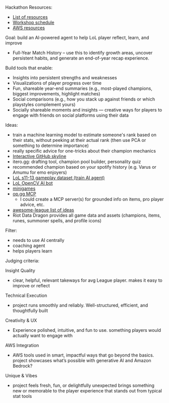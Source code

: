 Hackathon Resources:
- [List of resources](https://riftrewind.devpost.com/resources)
- [Workshop schedule](https://docs.google.com/document/d/1d8l462pyoALIbe3JbR5FSkiokv5A5aRGe3Ug08mRloU/edit?tab=t.0)
- [AWS resources](https://docs.google.com/document/d/1zSmIWKUi8w20LrJYE5-mJpzNeJ8LTJKkFpy2iIhrzXk/edit?tab=t.0#heading=h.abbfqc3r78ge)

Goal: build an AI-powered agent to help LoL player reflect, learn, and improve
- Full-Year Match History – use this to identify growth areas, uncover persistent habits, and generate an end-of-year recap experience.

Build tools that enable:
- Insights into persistent strengths and weaknesses
- Visualizations of player progress over time
- Fun, shareable year-end summaries (e.g., most-played champions, biggest improvements, highlight matches)
- Social comparisons (e.g., how you stack up against friends or which playstyles complement yours)
- Socially shareable moments and insights — creative ways for players to engage with friends on social platforms using their data

Ideas:
- train a machine learning model to estimate someone's rank based on their stats, without peeking at their actual rank (then use PCA or something to determine importance)
- really specific advice for one-tricks about their champion mechanics
- [Interactive GitHub skyline](https://github.com/github/gh-skyline)
- itero.gg: drafting tool, champion pool builder, personality quiz
- recommended champion based on your spotify history (e.g. Varus or Amumu for emo enjoyers)
- [LoL s11-13 gameplay dataset (train AI agent)](https://github.com/MiscellaneousStuff/tlol)
- [LoL OpenCV AI bot](https://github.com/Oleffa/LeagueAI)
- [minigames](https://loldodgegame.com/dodge/)
- [op.gg MCP](https://github.com/opgginc/opgg-mcp)
    - I could create a MCP server(s) for grounded info on items, pro player advice, etc.
- [awesome-league list of ideas](https://github.com/CommunityDragon/awesome-league)
- Riot Data Dragon provides all game data and assets (champions, items, runes, summoner spells, and profile icons)

Filter:
- needs to use AI centrally
- coaching agent
- helps players learn

Judging criteria:

Insight Quality
- clear, helpful, relevant takeways for avg League player. makes it easy to improve or reflect

Technical Execution
- project runs smoothly and reliably. Well-structured, efficient, and thoughtfully built

Creativity & UX
- Experience polished, intuitive, and fun to use. something players would actually want to engage with

AWS Integration
- AWS tools used in smart, impactful ways that go beyond the basics. project showcases what’s possible with generative AI and Amazon Bedrock?

Unique & Vibes
- project feels fresh, fun, or delightfully unexpected brings something new or memorable to the player experience that stands out from typical stat tools